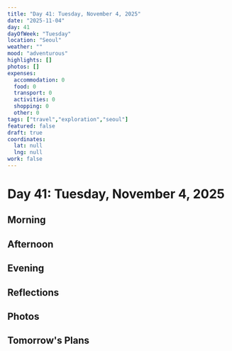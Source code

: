 ```yaml
---
title: "Day 41: Tuesday, November 4, 2025"
date: "2025-11-04"
day: 41
dayOfWeek: "Tuesday"
location: "Seoul"
weather: ""
mood: "adventurous"
highlights: []
photos: []
expenses:
  accommodation: 0
  food: 0
  transport: 0
  activities: 0
  shopping: 0
  other: 0
tags: ["travel","exploration","seoul"]
featured: false
draft: true
coordinates:
  lat: null
  lng: null
work: false
---
```

# Day 41: Tuesday, November 4, 2025

## Morning

## Afternoon

## Evening

## Reflections

## Photos

## Tomorrow's Plans
